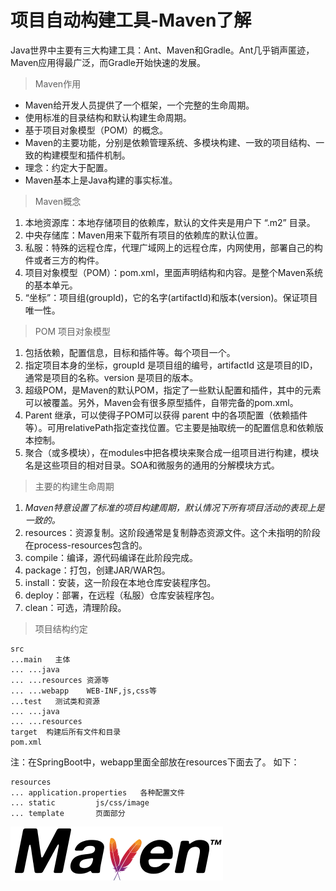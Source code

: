 # 项目自动构建工具-Maven了解

Java世界中主要有三大构建工具：Ant、Maven和Gradle。Ant几乎销声匿迹，Maven应用得最广泛，而Gradle开始快速的发展。

> Maven作用

- Maven给开发人员提供了一个框架，一个完整的生命周期。
- 使用标准的目录结构和默认构建生命周期。
- 基于项目对象模型（POM）的概念。
- Maven的主要功能，分别是依赖管理系统、多模块构建、一致的项目结构、一致的构建模型和插件机制。
- 理念：约定大于配置。
- Maven基本上是Java构建的事实标准。

> Maven概念

1. 本地资源库：本地存储项目的依赖库，默认的文件夹是用户下 “.m2” 目录。
2. 中央存储库：Maven用来下载所有项目的依赖库的默认位置。
3. 私服：特殊的远程仓库，代理广域网上的远程仓库，内网使用，部署自己的构件或者三方的构件。
4. 项目对象模型（POM）：pom.xml，里面声明结构和内容。是整个Maven系统的基本单元。
5. “坐标”：项目组(groupId)，它的名字(artifactId)和版本(version)。保证项目唯一性。

> POM 项目对象模型

1. 包括依赖，配置信息，目标和插件等。每个项目一个。
2. 指定项目本身的坐标，groupId 是项目组的编号，artifactId	这是项目的ID，通常是项目的名称。version 是项目的版本。
3. 超级POM，是Maven的默认POM，指定了一些默认配置和插件，其中的元素可以被覆盖。另外，Maven会有很多原型插件，自带完备的pom.xml。
4. Parent 继承，可以使得子POM可以获得 parent 中的各项配置（依赖插件等）。可用relativePath指定查找位置。它主要是抽取统一的配置信息和依赖版本控制。
5. 聚合（或多模块），在modules中把各模块来聚合成一组项目进行构建，模块名是这些项目的相对目录。SOA和微服务的通用的分解模块方式。

> 主要的构建生命周期

1. *Maven特意设置了标准的项目构建周期，默认情况下所有项目活动的表现上是一致的。*
2. resources：资源复制。这阶段通常是复制静态资源文件。这个未指明的阶段在process-resources包含的。
3. compile：编译，源代码编译在此阶段完成。
4. package：打包，创建JAR/WAR包。
5. install：安装，这一阶段在本地仓库安装程序包。
6. deploy：部署，在远程（私服）仓库安装程序包。
7. clean：可选，清理阶段。

> 项目结构约定
```
src
...main   主体
... ...java 
... ...resources 资源等
... ...webapp    WEB-INF,js,css等
...test   测试类和资源
... ...java
... ...resources
target  构建后所有文件和目录
pom.xml
```
注：在SpringBoot中，webapp里面全部放在resources下面去了。
如下：
```
resources
... application.properties   各种配置文件
... static         js/css/image
... template       页面部分
```
![maven-logo](img/maven-logo.png)